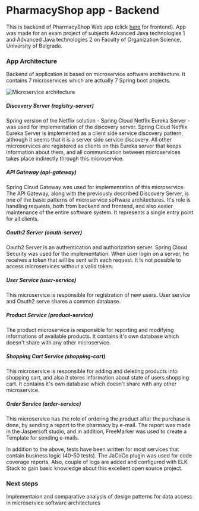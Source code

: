 # PharmacyShop app - Backend

This is backend of PharmacyShop Web app (click [here](https://github.com/aleksandar95si/NST-Project-Frontend) for frontend). App was made for an exam project of subjects Advanced Java technologies 1 and Advanced Java technologies 2 on Faculty of Organization Science, University of Belgrade.

### App Architecture

Backend of application is based on microservice software architecture. It contains 7 microservices which are actually 7 Spring boot projects.

![Microservice architecture](https://i.imgur.com/7qkcJNK.png)

##### Discovery Server (registry-server)

Spring version of the Netflix solution - Spring Cloud Netflix Eureka Server - was used for implementation of the discovery server. Spring Cloud Netflix Eureka Server is implemented as a client side service discovery pattern, although it seems that it is a server side service discovery. All other microservices are registered as clients on this Eureka server that keeps information about them, and all communication between microservices takes place indirectly through this microservice.

##### API Gateway (api-gateway)

Spring Cloud Gateway was used for implementation of this microservice. The API Gateway, along with the previously described Discovery Server, is one of the basic patterns of microservice software architectures. It's role is handling requests, both from backend and frontend, and also easier maintenance of the entire software system. It represents a single entry point for all clients.

##### Oauth2 Server (oauth-server)

Oauth2 Server is an authentication and authorization server. Spring Cloud Security was used for the implementation. When user login on a server, he receives a token that will be sent with each request. It is not possible to access microservices without a valid token. 

##### User Service (user-service)

This microservice is responsible for registration of new users. User service and Oauth2 serve shares a common database.

##### Product Service (product-service)

The product microservice is responsible for reporting and modifying informations of available products. It contains it's own database which doesn't share with any other microservice.

##### Shopping Cart Service (shopping-cart)

This microservice is responsible for adding and deleting products into shopping cart, and also it stores information about state of users shopping cart. It contains it's own database which doesn't share with any other microservice.

##### Order Service (order-service)

This microservice has the role of ordering the product after the purchase is done, by sending a report to the pharmacy by e-mail. The report was made in the Jaspersoft studio, and in addition, FreeMarker was used to create a Template for sending e-mails.

In addition to the above, tests have been written for most services that contain business logic (40-50 tests). The JaCoCo plugin was used for code coverage reports. Also, couple of logs are added and configured with ELK Stack to gain basic knowledge about this excellent open source project.

### Next steps

Implementaion and comparative analysis of design patterns for data access in microservice software architectures
